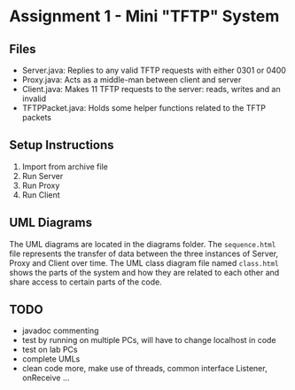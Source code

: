 # Assignment 1 - Mini "TFTP" System


## Files
- Server.java: Replies to any valid TFTP requests with either 0301 or 0400 
- Proxy.java: Acts as a middle-man between client and server
- Client.java: Makes 11 TFTP requests to the server: reads, writes and an invalid
- TFTPPacket.java: Holds some helper functions related to the TFTP packets

## Setup Instructions
1. Import from archive file
2. Run Server
3. Run Proxy
4. Run Client


## UML Diagrams

The UML diagrams are located in the diagrams folder. The `sequence.html` file represents the transfer of data between the three instances of Server, Proxy and Client over time. The 
UML class diagram file named `class.html` shows the parts of the system and how they are related to each other and share access to certain parts of the code.


## TODO
- javadoc commenting
- test by running on multiple PCs, will have to change localhost in code
- test on lab PCs
- complete UMLs
- clean code more, make use of threads, common interface Listener, onReceive ...
